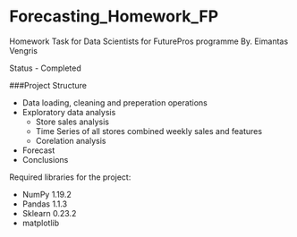 # Forecasting_Homework_FP
Homework Task for Data Scientists for FuturePros programme By. Eimantas Vengris

Status - Completed

###Project Structure
* Data loading, cleaning and preperation operations
* Exploratory data analysis
  * Store sales analysis
  * Time Series of all stores combined weekly sales and features
  * Corelation analysis
* Forecast
* Conclusions

Required libraries for the project:
* NumPy 1.19.2
* Pandas 1.1.3
* Sklearn 0.23.2
* matplotlib

